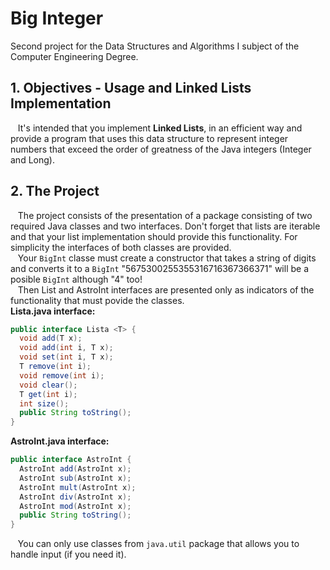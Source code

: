 # Big Integer
Second project for the Data Structures and Algorithms I subject of the Computer Engineering Degree. 

## 1. Objectives - Usage and Linked Lists Implementation  
&nbsp;&nbsp;&nbsp;It's intended that you implement **Linked Lists**, in an efficient way and provide a program that uses this data structure to represent integer numbers that exceed the order of greatness of the Java integers (Integer and Long). 

## 2. The Project  
&nbsp;&nbsp;&nbsp;The project consists of the presentation of a package consisting of two required Java classes and two interfaces. Don't forget that lists are iterable and that your list implementation should provide this functionality. For simplicity the interfaces of both classes are provided.  
&nbsp;&nbsp;&nbsp;Your `BigInt` classe must create a constructor that takes a string of digits and converts it to a `BigInt` "5675300255355316716367366371" will be a posible `BigInt` although "4" too!  
&nbsp;&nbsp;&nbsp;Then List and AstroInt interfaces are presented only as indicators of the functionality that must povide the classes.   
**Lista.java interface:**
```java
public interface Lista <T> {
  void add(T x);
  void add(int i, T x);
  void set(int i, T x);
  T remove(int i);
  void remove(int i);
  void clear();
  T get(int i);
  int size();
  public String toString();
}
```
**AstroInt.java interface:**  
```java
public interface AstroInt {
  AstroInt add(AstroInt x);
  AstroInt sub(AstroInt x);
  AstroInt mult(AstroInt x);
  AstroInt div(AstroInt x);
  AstroInt mod(AstroInt x);
  public String toString();
}
```  

&nbsp;&nbsp;&nbsp;You can only use classes from `java.util` package that allows you to handle input (if you need it).
